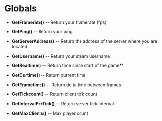 # Globals
* **GetFramerate()** -- Return your framerate (fps)

* **GetPing()** -- Return your ping

* **GetServerAddress()** -- Return the address of the server where you are located

* **GetUsername()** -- Return your steam username

* **GetRealtime()** -- Return time since start of the game**

* **GetCurtime()** -- Return current time

* **GetFrametime()** -- Return delta time between frames

* **GetTickcount()** -- Return client tick count

* **GetIntervalPerTick()** -- Return server tick interval

* **GetMaxClients()** -- Max player count
